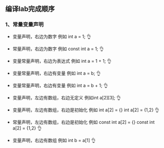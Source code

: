 ## 编译lab完成顺序



### 1、常量变量声明

- 变量声明，右边为数字    例如 int a = 1;      👌

- 常量声明，右边为数字    例如 const int a = 1;     👌

- 变量常量声明，右边为表达式    例如 int a = 1 + 1;    👌

- 变量常量声明，右边有变量 例如 int a = b;     👌

- 变量常量声明，右边有变量 例如 int a = b + 1;   👌

- 变量声明，左边有数组，右边无定义 例如int a\[2\]\[3\];  👌

- 变量声明，左边有数组，右边是初始化 例如 int a[2] = {}  int a[2] = {1,2} 👌

- 常量声明，左边有数组，右边是初始化 例如 const int a[2] = {}  const int a[2] = {1,2}  👌

- 变量声明，右边有数组 例如 int b = a\[1\]    👌


